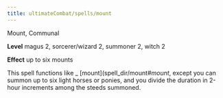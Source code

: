 ```yaml
---
title: ultimateCombat/spells/mount
---
```

Mount, Communal

**Level** magus 2, sorcerer/wizard 2, summoner 2, witch 2

**Effect** up to six mounts

This spell functions like _ [mount](spell_dir/mount#_mount_, except you can summon up to six light horses or ponies, and you divide the duration in 2-hour increments among the steeds summoned.

